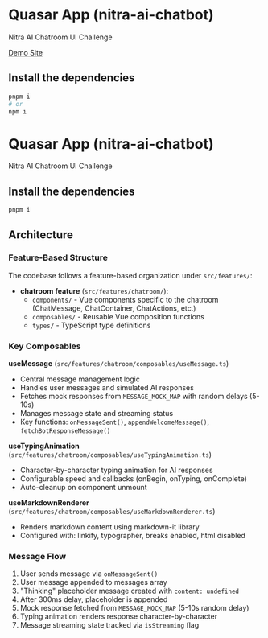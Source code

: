 # Quasar App (nitra-ai-chatbot)

Nitra AI Chatroom UI Challenge

[Demo Site](https://nitra-ai-chatroom.vercel.app/)

## Install the dependencies

```bash
pnpm i
# or
npm i
```

# Quasar App (nitra-ai-chatbot)

Nitra AI Chatroom UI Challenge

## Install the dependencies

```bash
pnpm i
```

## Architecture

### Feature-Based Structure

The codebase follows a feature-based organization under `src/features/`:

- **chatroom feature** (`src/features/chatroom/`):
  - `components/` - Vue components specific to the chatroom (ChatMessage, ChatContainer, ChatActions, etc.)
  - `composables/` - Reusable Vue composition functions
  - `types/` - TypeScript type definitions

### Key Composables

**useMessage** (`src/features/chatroom/composables/useMessage.ts`)

- Central message management logic
- Handles user messages and simulated AI responses
- Fetches mock responses from `MESSAGE_MOCK_MAP` with random delays (5-10s)
- Manages message state and streaming status
- Key functions: `onMessageSent()`, `appendWelcomeMessage()`, `fetchBotResponseMessage()`

**useTypingAnimation** (`src/features/chatroom/composables/useTypingAnimation.ts`)

- Character-by-character typing animation for AI responses
- Configurable speed and callbacks (onBegin, onTyping, onComplete)
- Auto-cleanup on component unmount

**useMarkdownRenderer** (`src/features/chatroom/composables/useMarkdownRenderer.ts`)

- Renders markdown content using markdown-it library
- Configured with: linkify, typographer, breaks enabled, html disabled

### Message Flow

1. User sends message via `onMessageSent()`
2. User message appended to messages array
3. "Thinking" placeholder message created with `content: undefined`
4. After 300ms delay, placeholder is appended
5. Mock response fetched from `MESSAGE_MOCK_MAP` (5-10s random delay)
6. Typing animation renders response character-by-character
7. Message streaming state tracked via `isStreaming` flag
